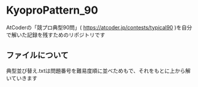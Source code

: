 # KyoproPattern_90
AtCoderの「競プロ典型90問」( https://atcoder.jp/contests/typical90 )を自分で解いた記録を残すためのリポジトリです

## ファイルについて
典型並び替え.txtは問題番号を難易度順に並べためもで、それをもとに上から解いていきます
